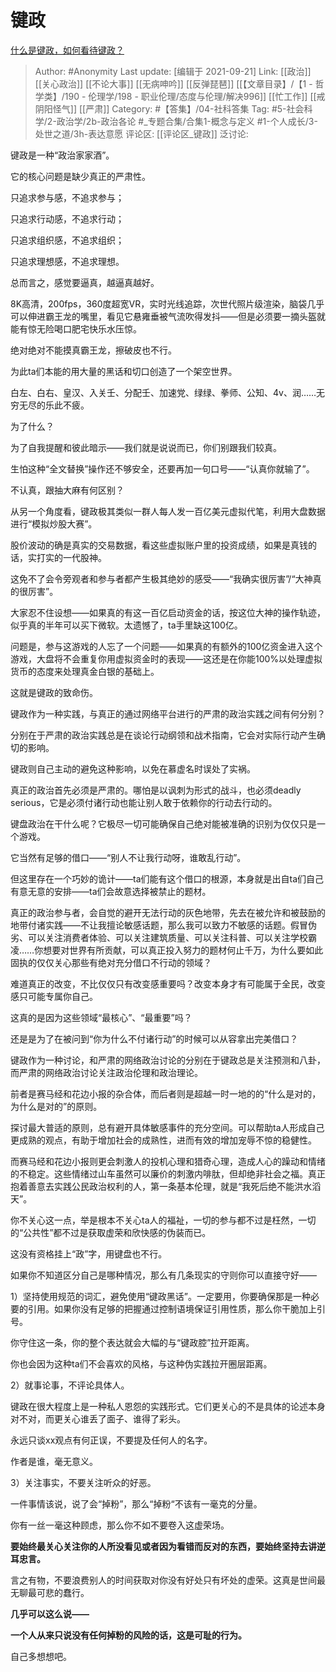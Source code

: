 # 键政
[什么是键政，如何看待键政？](https://www.zhihu.com/question/263356109/answer/2118262382)

> Author: #Anonymity
> Last update: [编辑于 2021-09-21]
> Link: [[政治]] [[关心政治]] [[不论大事]] [[无病呻吟]] [[反弹琵琶]] [[【文章目录】/【1 - 哲学类】/190 - 伦理学/198 - 职业伦理/态度与伦理/解决996]] [[忙工作]] [[戒阴阳怪气]] [[严肃]]
> Category: #【答集】/04-社科答集
> Tag: #5-社会科学/2-政治学/2b-政治各论 #_专题合集/合集1-概念与定义 #1-个人成长/3-处世之道/3h-表达意愿
> 评论区: [[评论区_键政]]
> 泛讨论:

键政是一种“政治家家酒”。

它的核心问题是缺少真正的严肃性。

只追求参与感，不追求参与；

只追求行动感，不追求行动；

只追求组织感，不追求组织；

只追求理想感，不追求理想。

总而言之，感觉要逼真，越逼真越好。

8K高清，200fps，360度超宽VR，实时光线追踪，次世代照片级渲染，脑袋几乎可以伸进霸王龙的嘴里，看见它悬雍垂被气流吹得发抖——但是必须要一摘头盔就能有惊无险喝口肥宅快乐水压惊。

绝对绝对不能摸真霸王龙，擦破皮也不行。

为此ta们本能的用大量的黑话和切口创造了一个架空世界。

白左、白右、皇汉、入关壬、分配壬、加速党、绿绿、拳师、公知、4v、润……无穷无尽的乐此不疲。

为了什么？

为了自我提醒和彼此暗示——我们就是说说而已，你们别跟我们较真。

生怕这种“全文替换”操作还不够安全，还要再加一句口号——“认真你就输了”。

不认真，跟抽大麻有何区别？

从另一个角度看，键政极其类似一群人每人发一百亿美元虚拟代笔，利用大盘数据进行“模拟炒股大赛”。

股价波动的确是真实的交易数据，看这些虚拟账户里的投资成绩，如果是真钱的话，实打实的一代股神。

这免不了会令旁观者和参与者都产生极其绝妙的感受——“我确实很厉害”/“大神真的很厉害”。

大家忍不住设想——如果真的有这一百亿启动资金的话，按这位大神的操作轨迹，似乎真的半年可以买下微软。太遗憾了，ta手里缺这100亿。

问题是，参与这游戏的人忘了一个问题——如果真的有额外的100亿资金进入这个游戏，大盘将不会重复你用虚拟资金时的表现——这还是在你能100%以处理虚拟货币的态度来处理真金白银的基础上。

这就是键政的致命伤。

键政作为一种实践，与真正的通过网络平台进行的严肃的政治实践之间有何分别？

分别在于严肃的政治实践总是在谈论行动纲领和战术指南，它会对实际行动产生确切的影响。

键政则自己主动的避免这种影响，以免在慕虚名时误处了实祸。

真正的政治首先必须是严肃的。哪怕是以讽刺为形式的战斗，也必须deadly serious，它是必须付诸行动也能让别人敢于依赖你的行动去行动的。

键盘政治在干什么呢？它极尽一切可能确保自己绝对能被准确的识别为仅仅只是一个游戏。

它当然有足够的借口——“别人不让我行动呀，谁敢乱行动”。

但这里存在一个巧妙的诡计——ta们能有这个借口的根源，本身就是出自ta们自己有意无意的安排——ta们会故意选择被禁止的题材。

真正的政治参与者，会自觉的避开无法行动的灰色地带，先去在被允许和被鼓励的地带付诸实践——不让我擅论敏感话题，那么我可以致力不敏感的话题。假冒伪劣、可以关注消费者体验、可以关注建筑质量、可以关注科普、可以关注学校霸凌……你想要对世界有所贡献，可以真正投入努力的题材何止千万，为什么要如此固执的仅仅关心那些有绝对充分借口不行动的领域？

难道真正的改变，不比仅仅只有改变感重要吗？改变本身才有可能属于全民，改变感只可能专属你自己。

这真的是因为这些领域“最核心”、“最重要”吗？

还是是为了在被问到“你为什么不付诸行动”的时候可以从容拿出完美借口？

键政作为一种讨论，和严肃的网络政治讨论的分别在于键政总是关注预测和八卦，而严肃的网络政治讨论关注政治伦理和政治理论。

前者是赛马经和花边小报的杂合体，而后者则是超越一时一地的的“什么是对的，为什么是对的”的原则。

探讨最大普适的原则，总有避开具体敏感事件的充分空间。可以帮助ta人形成自己更成熟的观点，有助于增加社会的成熟性，进而有效的增加宠辱不惊的稳健性。

而赛马经和花边小报则更会刺激人的投机心理和猎奇心理，造成人心的躁动和情绪的不稳定。这些情绪过山车虽然可以廉价的刺激内啡肽，但却绝非社会之福。真正抱着善意去实践公民政治权利的人，第一条基本伦理，就是“我死后绝不能洪水滔天”。

你不关心这一点，举是根本不关心ta人的福祉，一切的参与都不过是枉然，一切的“公共性”都不过是获取虚荣和欣快感的伪装而已。

这没有资格挂上“政”字，用键盘也不行。

如果你不知道区分自己是哪种情况，那么有几条现实的守则你可以直接守好——

1）坚持使用规范的词汇，避免使用“键政黑话”。一定要用，你要确保那是一种必要的引用。如果你没有足够的把握通过控制语境保证引用性质，那么你干脆加上引号。

你守住这一条，你的整个表达就会大幅的与“键政腔”拉开距离。

你也会因为这种ta们不会喜欢的风格，与这种伪实践拉开圈层距离。

2）就事论事，不评论具体人。

键政在很大程度上是一种私人恩怨的实践形式。它们更关心的不是具体的论述本身对不对，而更关心谁丢了面子、谁得了彩头。

永远只谈xx观点有何正误，不要提及任何人的名字。

作者是谁，毫无意义。

3）关注事实，不要关注听众的好恶。

一件事情该说，说了会“掉粉”，那么“掉粉“不该有一毫克的分量。

你有一丝一毫这种顾虑，那么你不如不要卷入这虚荣场。

**要始终最关心关注你的人所没看见或者因为看错而反对的东西，要始终坚持去讲逆耳忠言。**

言之有物，不要浪费别人的时间获取对你没有好处只有坏处的虚荣。这真是世间最无聊最可悲的蠢行。

**几乎可以这么说——**

**一个人从来只说没有任何掉粉的风险的话，这是可耻的行为。**

自己多想想吧。

